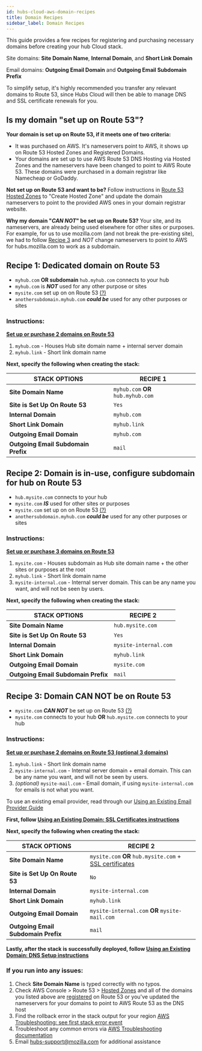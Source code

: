 ```yaml
---
id: hubs-cloud-aws-domain-recipes
title: Domain Recipes
sidebar_label: Domain Recipes
---
```


This guide provides a few recipes for registering and purchasing necessary domains before creating your hub Cloud stack.

Site domains: **Site Domain Name**, **Internal Domain**, and **Short Link Domain**

Email domains: **Outgoing Email Domain** and **Outgoing Email Subdomain Prefix**

To simplify setup, it's highly recommended you transfer any relevant domains to Route 53, since Hubs Cloud will then be able to manage DNS and SSL certificate renewals for you.

## Is my domain "set up on Route 53"?

**Your domain is set up on Route 53, if it meets one of two criteria:**

- It was purchased on AWS. It's nameservers point to AWS, it shows up on Route 53 Hosted Zones and Registered Domains.
- Your domains are set up to use AWS Route 53 DNS Hosting via Hosted Zones and the nameservers have been changed to point to AWS Route 53. These domains were purchased in a domain registrar like Namecheap or GoDaddy.

**Not set up on Route 53 and want to be?** Follow instructions in [Route 53 Hosted Zones](https://console.aws.amazon.com/route53/home#hosted-zones:) to "Create Hosted Zone" and update the domain nameservers to point to the provided AWS ones in your domain registrar website.

**Why my domain "_CAN NOT_" be set up on Route 53?** Your site, and its nameservers, are already being used elsewhere for other sites or purposes. For example, for us to use mozilla.com (and not break the pre-existing site), we had to follow [Recipe 3](./hubs-cloud-aws-domain-recipes.md#recipe-3-domain-can-not-be-on-route-53) and _NOT_ change nameservers to point to AWS for hubs.mozilla.com to work as a subdomain.

## Recipe 1: Dedicated domain on Route 53

- `myhub.com` **OR subdomain** `hub.myhub.com` connects to your hub
- `myhub.com` is **_NOT_** used for any other purpose or sites
- `mysite.com` set up on on Route 53 [(?)](./hubs-cloud-aws-domain-recipes.md#is-my-domain-set-up-on-route-53)
- `anothersubdomain.myhub.com` **_could be_** used for any other purposes or sites

### Instructions:

**[Set up or purchase 2 domains on Route 53](./hubs-cloud-aws-domain-recipes.md#is-my-domain-set-up-on-route-53)**

1. `myhub.com` - Houses Hub site domain name + internal server domain
2. `myhub.link` - Short link domain name

**Next, specify the following when creating the stack:**

| STACK OPTIONS                       | RECIPE 1                           |
| ----------------------------------- | ---------------------------------- |
| **Site Domain Name**                | `myhub.com` **OR** `hub.myhub.com` |
| **Site is Set Up On Route 53**      | `Yes`                              |
| **Internal Domain**                 | `myhub.com`                        |
| **Short Link Domain**               | `myhub.link`                       |
| **Outgoing Email Domain**           | `myhub.com`                        |
| **Outgoing Email Subdomain Prefix** | `mail`                             |

## Recipe 2: Domain is in-use, configure subdomain for hub on Route 53

- `hub.mysite.com` connects to your hub
- `mysite.com` **_IS_** used for other sites or purposes
- `mysite.com` set up on on Route 53 [(?)](./hubs-cloud-aws-domain-recipes.md#is-my-domain-set-up-on-route-53)
- `anothersubdomain.myhub.com` **_could be_** used for any other purposes or sites

### Instructions:

**[Set up or purchase 3 domains on Route 53](./hubs-cloud-aws-domain-recipes.md#is-my-domain-set-up-on-route-53)**

1. `mysite.com` - Houses subdomain as Hub site domain name + the other sites or purposes at the root
2. `myhub.link` - Short link domain name
3. `mysite-internal.com` - Internal server domain. This can be any name you want, and will not be seen by users.

**Next, specify the following when creating the stack:**

| STACK OPTIONS                       | RECIPE 2              |
| ----------------------------------- | --------------------- |
| **Site Domain Name**                | `hub.mysite.com`      |
| **Site is Set Up On Route 53**      | `Yes`                 |
| **Internal Domain**                 | `mysite-internal.com` |
| **Short Link Domain**               | `myhub.link`          |
| **Outgoing Email Domain**           | `mysite.com`          |
| **Outgoing Email Subdomain Prefix** | `mail`                |

## Recipe 3: Domain CAN NOT be on Route 53

- `mysite.com` **_CAN NOT_** be set up on Route 53 [(?)](./hubs-cloud-aws-domain-recipes.md#is-my-domain-set-up-on-route-53)
- `mysite.com` connects to your hub **OR** `hub.mysite.com` connects to your hub

### Instructions:

**[Set up or purchase 2 domains on Route 53 (optional 3 domains)](./hubs-cloud-aws-domain-recipes.md#is-my-domain-set-up-on-route-53)**

1. `myhub.link` - Short link domain name
2. `mysite-internal.com` - Internal server domain + email domain. This can be any name you want, and will not be seen by users.
3. _(optional)_ `mysite-mail.com` - Email domain, if using `mysite-internal.com` for emails is not what you want.

To use an existing email provider, read through our [Using an Existing Email Provider Guide](./hubs-cloud-aws-existing-email-provider.md)

**First, follow [Using an Existing Domain: SSL Certificates instructions](./hubs-cloud-aws-existing-domain.md)**

**Next, specify the following when creating the stack:**

| STACK OPTIONS                       | RECIPE 2                                                                                       |
| ----------------------------------- | ---------------------------------------------------------------------------------------------- |
| **Site Domain Name**                | `mysite.com` **OR** `hub.mysite.com` + [SSL certificates](./hubs-cloud-aws-existing-domain.md) |
| **Site is Set Up On Route 53**      | `No`                                                                                           |
| **Internal Domain**                 | `mysite-internal.com`                                                                          |
| **Short Link Domain**               | `myhub.link`                                                                                   |
| **Outgoing Email Domain**           | `mysite-internal.com` **OR** `mysite-mail.com`                                                 |
| **Outgoing Email Subdomain Prefix** | `mail`                                                                                         |

**Lastly, after the stack is successfully deployed, follow [Using an Existing Domain: DNS Setup instructions](./hubs-cloud-aws-existing-domain.md)**

### If you run into any issues:

1. Check **Site Domain Name** is typed correctly with no typos.
2. Check AWS Console > Route 53 > [Hosted Zones](https://console.aws.amazon.com/route53/home#hosted-zones:) and all of the domains you listed above are [registered](https://console.aws.amazon.com/route53/home#DomainListing:) on Route 53 or you've updated the nameservers for your domains to point to AWS Route 53 as the DNS host
3. Find the rollback error in the stack output for your region [AWS Troubleshooting: see first stack error event](./hubs-cloud-aws-troubleshooting.md#my-aws-stack-says-rollback-complete-after-deploying-what-went-wrong)
4. Troubleshoot any common errors via [AWS Troubleshooting documentation](./hubs-cloud-aws-troubleshooting.md)
5. Email hubs-support@mozilla.com for additional assistance
